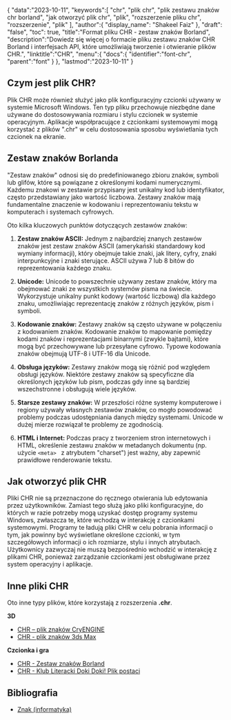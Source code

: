 {
"data":"2023-10-11",
   "keywords":[
"chr",
"plik chr",
"plik zestawu znaków chr borland",
"jak otworzyć plik chr",
"plik",
"rozszerzenie pliku chr",
"rozszerzenie",
"plik"
],
   "author":{
"display_name": "Shakeel Faiz"
},
"draft": "false",
"toc": true,
"title":"Format pliku CHR - zestaw znaków Borland",
   "description":"Dowiedz się więcej o formacie pliku zestawu znaków CHR Borland i interfejsach API, które umożliwiają tworzenie i otwieranie plików CHR.",
"linktitle":"CHR",
   "menu":{
      "docs":{
         "identifier":"font-chr",
         "parent":"font"
}
},
"lastmod":"2023-10-11"
}

## Czym jest plik CHR?

Plik CHR może również służyć jako plik konfiguracyjny czcionki używany w systemie Microsoft Windows. Ten typ pliku przechowuje niezbędne dane używane do dostosowywania rozmiaru i stylu czcionek w systemie operacyjnym. Aplikacje współpracujące z czcionkami systemowymi mogą korzystać z plików ".chr" w celu dostosowania sposobu wyświetlania tych czcionek na ekranie.

## Zestaw znaków Borlanda

"Zestaw znaków" odnosi się do predefiniowanego zbioru znaków, symboli lub glifów, które są powiązane z określonymi kodami numerycznymi. Każdemu znakowi w zestawie przypisany jest unikalny kod lub identyfikator, często przedstawiany jako wartość liczbowa. Zestawy znaków mają fundamentalne znaczenie w kodowaniu i reprezentowaniu tekstu w komputerach i systemach cyfrowych.

Oto kilka kluczowych punktów dotyczących zestawów znaków:

1. **Zestaw znaków ASCII:** Jednym z najbardziej znanych zestawów znaków jest zestaw znaków ASCII (amerykański standardowy kod wymiany informacji), który obejmuje takie znaki, jak litery, cyfry, znaki interpunkcyjne i znaki sterujące. ASCII używa 7 lub 8 bitów do reprezentowania każdego znaku.
    





2. **Unicode:** Unicode to powszechnie używany zestaw znaków, który ma obejmować znaki ze wszystkich systemów pisma na świecie. Wykorzystuje unikalny punkt kodowy (wartość liczbową) dla każdego znaku, umożliwiając reprezentację znaków z różnych języków, pism i symboli.
    





3. **Kodowanie znaków:** Zestawy znaków są często używane w połączeniu z kodowaniem znaków. Kodowanie znaków to mapowanie pomiędzy kodami znaków i reprezentacjami binarnymi (zwykle bajtami), które mogą być przechowywane lub przesyłane cyfrowo. Typowe kodowania znaków obejmują UTF-8 i UTF-16 dla Unicode.
    





4. **Obsługa języków:** Zestawy znaków mogą się różnić pod względem obsługi języków. Niektóre zestawy znaków są specyficzne dla określonych języków lub pism, podczas gdy inne są bardziej wszechstronne i obsługują wiele języków.
    





5. **Starsze zestawy znaków:** W przeszłości różne systemy komputerowe i regiony używały własnych zestawów znaków, co mogło powodować problemy podczas udostępniania danych między systemami. Unicode w dużej mierze rozwiązał te problemy ze zgodnością.
    





6. **HTML i Internet:** Podczas pracy z tworzeniem stron internetowych i HTML, określenie zestawu znaków w metadanych dokumentu (np. użycie `<meta> ` z atrybutem "charset") jest ważny, aby zapewnić prawidłowe renderowanie tekstu.

## Jak otworzyć plik CHR

Pliki CHR nie są przeznaczone do ręcznego otwierania lub edytowania przez użytkowników. Zamiast tego służą jako pliki konfiguracyjne, do których w razie potrzeby mogą uzyskać dostęp programy systemu Windows, zwłaszcza te, które wchodzą w interakcję z czcionkami systemowymi. Programy te ładują pliki CHR w celu pobrania informacji o tym, jak powinny być wyświetlane określone czcionki, w tym szczegółowych informacji o ich rozmiarze, stylu i innych atrybutach. Użytkownicy zazwyczaj nie muszą bezpośrednio wchodzić w interakcję z plikami CHR, ponieważ zarządzanie czcionkami jest obsługiwane przez system operacyjny i aplikacje.

## Inne pliki CHR

Oto inne typy plików, które korzystają z rozszerzenia **.chr**.

**3D**
- [CHR – plik znaków CryENGINE](/pl/3d/chr-cryengine/)
- [CHR - plik znaków 3ds Max](/pl/3d/chr-3ds/)

**Czcionka i gra**
- [CHR - Zestaw znaków Borland](/pl/font/chr/)
- [CHR - Klub Literacki Doki Doki! Plik postaci](/pl/game/chr-doki/)

## Bibliografia
- [Znak (informatyka)](https://en.wikipedia.org/wiki/Character_(computing))

